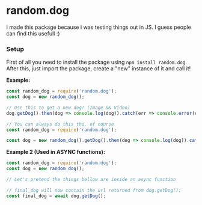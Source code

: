 # random.dog
I made this package because I was testing things out in JS. I guess people can find this usefull :)

### Setup
First of all you need to install the package using ```npm install random.dog```.
After this, just import the package, create a "new" instance of it and call it!

__Example:__
```javascript
const random_dog = require('random.dog');
const dog = new random_dog();

// Use this to get a new dog! (Image && Video)
dog.getDog().then(dog => console.log(dog)).catch(err => console.error(err));

// You can always do this tho, of course
const random_dog = require('random.dog');

const dog = new random_dog().getDog().then(dog => console.log(dog)).catch(err => console.error(err));
```

__Example 2 (Used in ASYNC functions):__
```javascript
const random_dog = require('random.dog');
const dog = new random_dog();

// Let's pretend the things bellow are inside an async function

// final_dog will now contain the url returned from dog.getDog();
const final_dog = await dog.getDog();

```
